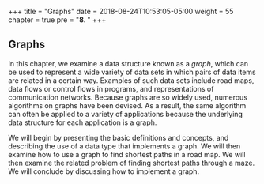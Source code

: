 +++
title = "Graphs"
date = 2018-08-24T10:53:05-05:00
weight = 55
chapter = true
pre = "<b>8. </b>"
+++

## Graphs

In this chapter, we examine a data structure known as a *graph*, which
can be used to represent a wide variety of data sets in which pairs of
data items are related in a certain way. Examples of such data sets
include road maps, data flows or control flows in programs, and
representations of communication networks. Because graphs are so widely
used, numerous algorithms on graphs have been devised. As a result, the
same algorithm can often be applied to a variety of applications because
the underlying data structure for each application is a graph.

We will begin by presenting the basic definitions and concepts, and
describing the use of a data type that implements a graph. We will then
examine how to use a graph to find shortest paths in a road map. We will
then examine the related problem of finding shortest paths through a
maze. We will conclude by discussing how to implement a graph.
